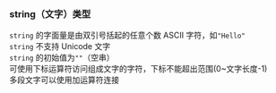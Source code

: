 ### string（文字）类型

`string` 的字面量是由双引号括起的任意个数 ASCII 字符，如`"Hello"`<br/>
`string` 不支持 Unicode 文字<br/>
`string` 的初始值为`""`（空串）<br/>
可使用下标运算符访问组成文字的字符，下标不能超出范围(0~文字长度-1)<br/>
多段文字可以使用加运算符连接<br/>